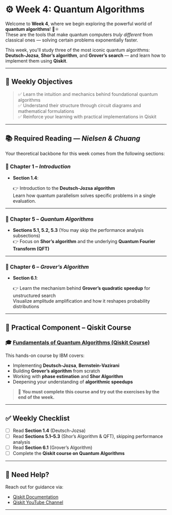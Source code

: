 # ⚙️ Week 4: Quantum Algorithms

Welcome to **Week 4**, where we begin exploring the powerful world of **quantum algorithms**! 🧠⚛️  
These are the tools that make quantum computers *truly different* from classical ones — solving certain problems exponentially faster.

This week, you'll study three of the most iconic quantum algorithms: **Deutsch-Jozsa**, **Shor’s algorithm**, and **Grover’s search** — and learn how to implement them using **Qiskit**.

---

## 🎯 Weekly Objectives

> ✅ Learn the intuition and mechanics behind foundational quantum algorithms  
> ✅ Understand their structure through circuit diagrams and mathematical formulations  
> ✅ Reinforce your learning with practical implementations in Qiskit

---

## 📚 Required Reading — *Nielsen & Chuang*

Your theoretical backbone for this week comes from the following sections:

### 📖 Chapter 1 – *Introduction*
- **Section 1.4**:
  
  👉 Introduction to the **Deutsch-Jozsa algorithm**  
  Learn how quantum parallelism solves specific problems in a single evaluation.

---

### 📖 Chapter 5 – *Quantum Algorithms*

- **Sections 5.1, 5.2, 5.3** (You may skip the performance analysis subsections)  
  👉 Focus on **Shor’s algorithm** and the underlying **Quantum Fourier Transform (QFT)**  
---

### 📖 Chapter 6 – *Grover’s Algorithm*
- **Section 6.1**:
  
  👉 Learn the mechanism behind **Grover’s quadratic speedup** for unstructured search  
  Visualize amplitude amplification and how it reshapes probability distributions

---

## 🧪 Practical Component – Qiskit Course

### 🎓 [Fundamentals of Quantum Algorithms (Qiskit Course)](https://learning.quantum.ibm.com/course/fundamentals-of-quantum-algorithms)

This hands-on course by IBM covers:
- Implementing **Deutsch-Jozsa**, **Bernstein-Vazirani**
- Building **Grover’s algorithm** from scratch
- Working with **phase estimation** and **Shor Algorithm**
- Deepening your understanding of **algorithmic speedups**

> 📌 **You must complete this course and try out the exercises by the end of the week.**

---

## ✅ Weekly Checklist

- [ ] Read **Section 1.4** (Deutsch-Jozsa)
- [ ] Read **Sections 5.1–5.3** (Shor’s Algorithm & QFT), skipping performance analysis
- [ ] Read **Section 6.1** (Grover’s Algorithm)
- [ ] Complete the **Qiskit course on Quantum Algorithms**
---

## 💬 Need Help?

Reach out for guidance via:
- [Qiskit Documentation](https://qiskit.org/documentation/)
- [Qiskit YouTube Channel](https://www.youtube.com/@qiskit)
---

